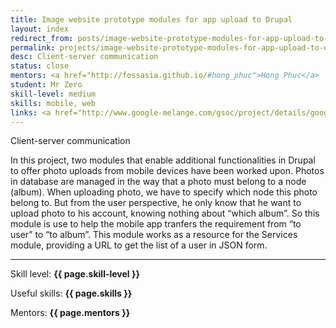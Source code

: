 ```yaml
---
title: Image website prototype modules for app upload to Drupal
layout: index
redirect_from: posts/image-website-prototype-modules-for-app-upload-to-drupal.html
permalink: projects/image-website-prototype-modules-for-app-upload-to-drupal
desc: Client-server communication
status: close
mentors: <a href="http://fossasia.github.io/#hong_phuc">Hong Phuc</a>
student: Mr Zero
skill-level: medium
skills: mobile, web
links: <a href="http://www.google-melange.com/gsoc/project/details/google/gsoc2012/mrzero/5668600916475904">GSoC page</a>
---
```

Client-server communication

In this project, two modules that enable additional functionalities in Drupal to offer photo uploads from mobile devices have been worked upon. Photos in database are managed in the way that a photo must belong to a node (album). When uploading photo, we have to specify which node this photo belong to. But from the user perspective, he only know that he want to upload photo to his account, knowing nothing about “which album”. So this module is use to help the mobile app tranfers the requirement from “to user” to “to album”. This module works as a resource for the Services module, providing a URL to get the list of a user in JSON form.

* * *

Skill level: **{{ page.skill-level }}**

Useful skills: **{{ page.skills }}**

Mentors: **{{ page.mentors }}**

